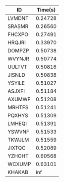 |ID|Time(s)|
|-|-|
|LVMDNT|0.24728|
|SRASMR|0.26560|
|FHCXPO|0.27491|
|HRQJRI|0.33970|
|DOMPZP|0.50738|
|WVYNJR|0.50774|
|UULTVT|0.50816|
|JISNLD|0.50838|
|YSYILE|0.51027|
|ASJXFI|0.51184|
|AXUMWF|0.51208|
|MRHTFS|0.51241|
|PQXHYS|0.51309|
|LMHEQI|0.51391|
|YSWVNF|0.51533|
|TKWJLM|0.51559|
|JIXTQC|0.52089|
|YZHOHT|0.60568|
|WCXUMP|0.63101|
|KHAKAB|inf|
